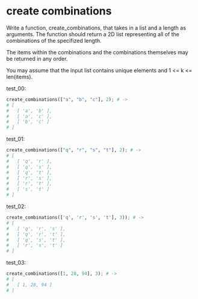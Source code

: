 # create combinations

Write a function, create_combinations, that takes in a list and a length as arguments. The function should return a 2D list representing all of the combinations of the specifized length.

The items within the combinations and the combinations themselves may be returned in any order.

You may assume that the input list contains unique elements and 1 <= k <= len(items).

test_00:
```py
create_combinations(["a", "b", "c"], 2); # ->
# [
#   [ 'a', 'b' ],
#   [ 'a', 'c' ],
#   [ 'b', 'c' ]
# ]
```

test_01:
```py
create_combinations(["q", "r", "s", "t"], 2); # ->
# [
#   [ 'q', 'r' ],
#   [ 'q', 's' ],
#   [ 'q', 't' ],
#   [ 'r', 's' ],
#   [ 'r', 't' ],
#   [ 's', 't' ]
# ]
```

test_02:
```py
create_combinations(['q', 'r', 's', 't'], 3)); # ->
# [
#   [ 'q', 'r', 's' ],
#   [ 'q', 'r', 't' ],
#   [ 'q', 's', 't' ],
#   [ 'r', 's', 't' ]
# ]
```

test_03:
```py
create_combinations([1, 28, 94], 3); # ->
# [
#   [ 1, 28, 94 ]
# ]
```

